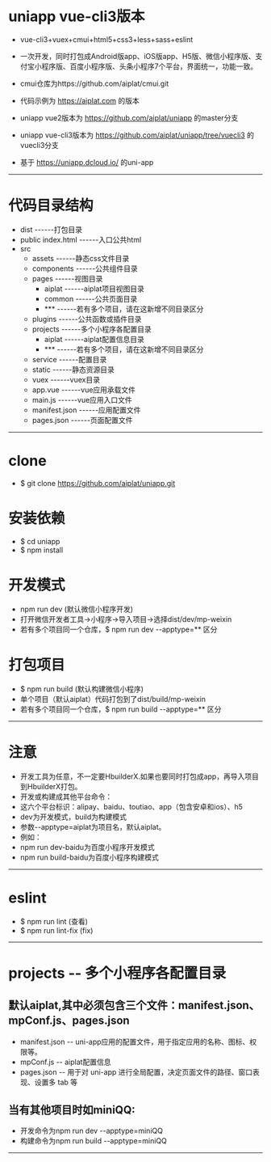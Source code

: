 # uniapp vue-cli3版本

 - vue-cli3+vuex+cmui+html5+css3+less+sass+eslint
 - 一次开发，同时打包成Android版app、iOS版app、H5版、微信小程序版、支付宝小程序版、百度小程序版、头条小程序7个平台，界面统一，功能一致。
 - cmui仓库为https://github.com/aiplat/cmui.git
 - 代码示例为 https://aiplat.com 的版本
 - uniapp vue2版本为 https://github.com/aiplat/uniapp 的master分支
 - uniapp vue-cli3版本为 https://github.com/aiplat/uniapp/tree/vuecli3 的vuecli3分支

 - 基于 https://uniapp.dcloud.io/ 的uni-app

---

# 代码目录结构
  - dist              ------打包目录
  - public
    index.html        ------入口公共html
  - src
    - assets          ------静态css文件目录
    - components      ------公共组件目录
    - pages           ------视图目录
      - aiplat        ------aiplat项目视图目录
      - common        ------公共页面目录
      - ***           ------若有多个项目，请在这新增不同目录区分
    - plugins         ------公共函数或插件目录
    - projects        ------多个小程序各配置目录
      - aiplat        ------aiplat配置信息目录
      - ***           ------若有多个项目，请在这新增不同目录区分
    - service         ------配置目录
    - static          ------静态资源目录
    - vuex            ------vuex目录
    - app.vue         ------vue应用承载文件
    - main.js         ------vue应用入口文件
    - manifest.json   ------应用配置文件
    - pages.json      ------页面配置文件

---

# clone
 - $ git clone https://github.com/aiplat/uniapp.git

# 安装依赖
 - $ cd uniapp
 - $ npm install

# 开发模式
 - npm run dev   (默认微信小程序开发)
 - 打开微信开发者工具->小程序->导入项目->选择dist/dev/mp-weixin
 - 若有多个项目同一个仓库，$ npm run dev --apptype=** 区分

# 打包项目
 - $ npm run build (默认构建微信小程序)
 - 单个项目（默认aiplat）代码打包到了dist/build/mp-weixin
 - 若有多个项目同一个仓库，$ npm run build --apptype=** 区分

---

# 注意
 - 开发工具为任意，不一定要HbuilderX.如果也要同时打包成app，再导入项目到HbuilderX打包。
 - 开发或构建成其他平台命令：
 - 这六个平台标识：alipay、baidu、toutiao、app（包含安卓和ios）、h5
 - dev为开发模式，build为构建模式
 - 参数--apptype=aiplat为项目名，默认aiplat。
 - 例如：
 - npm run dev-baidu为百度小程序开发模式
 - npm run build-baidu为百度小程序构建模式

---

# eslint
 - $ npm run lint      (查看)
 - $ npm run lint-fix  (fix)

---

# projects -- 多个小程序各配置目录
 ## 默认aiplat,其中必须包含三个文件：manifest.json、mpConf.js、pages.json
 - manifest.json  -- uni-app应用的配置文件，用于指定应用的名称、图标、权限等。
 - mpConf.js      -- aiplat配置信息
 - pages.json     -- 用于对 uni-app 进行全局配置，决定页面文件的路径、窗口表现、设置多 tab 等

 ## 当有其他项目时如miniQQ:
 - 开发命令为npm run dev --apptype=miniQQ
 - 构建命令为npm run build --apptype=miniQQ

---
